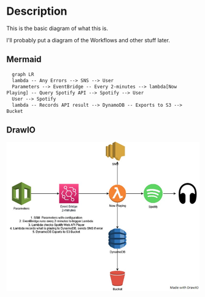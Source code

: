 # Description

This is the basic diagram of what this is.

I'll probably put a diagram of the Workflows and other stuff later.

## Mermaid

```mermaid
  graph LR
  lambda -- Any Errors --> SNS --> User
  Parameters --> EventBridge -- Every 2-minutes --> lambda[Now Playing] -- Query Spotify API --> Spotify --> User
  User --> Spotify
  lambda -- Records API result --> DynamoDB -- Exports to S3 --> Bucket
```

## DrawIO

![DrawIO](2022-10-10.jpg)
